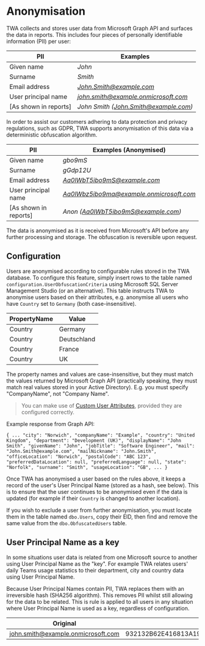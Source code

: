 Anonymisation
=============

TWA collects and stores user data from Microsoft Graph API and surfaces the data in reports. This includes four pieces of personally identifiable information (PII) per user:

|PII|Examples|
|---|---|
|Given name|*John*|
|Surname|*Smith*|
|Email address|*John.Smith@example.com*|
|User principal name|*john.smith@example.onmicrosoft.com*|
|[As shown in reports]|*John Smith (John.Smith@example.com)*|

In order to assist our customers adhering to data protection and privacy regulations, such as GDPR, TWA supports anonymisation of this data via a deterministic obfuscation algorithm.

|PII|Examples (Anonymised)|
|---|---|
|Given name|*gbo9mS*|
|Surname|*gGdp12U*|
|Email address|*Aa0lWbT5ibo9mS@example.com*|
|User principal name|*Aa0lWbz5ibo9ma@example.onmicrosoft.com*|
|[As shown in reports]|*Anon (Aa0lWbT5ibo9mS@example.com)*|

The data is anonymised as it is received from Microsoft's API before any further processing and storage. The obfuscation is reversible upon request.

Configuration
-------------
Users are anonymised according to configurable rules stored in the TWA database. To configure this feature, simply insert rows to the table named `configuration.UserObfuscationCriteria` using Microsoft SQL Server Management Studio (or an alternative). This table instructs TWA to anonymise users based on their attributes, e.g. anonymise all users who have `Country` set to `Germany` (both case-insensitive).

|PropertyName|Value|
|---|---|
|Country|Germany|
|Country|Deutschland|
|Country|France|
|Country|UK|

The property names and values are case-insensitive, but they must match the values returned by Microsoft Graph API (practically speaking, they must match real values stored in your Active Directory). E.g. you must specify "CompanyName", not "Company Name".

> You can make use of [Custom User Attributes](CustomUserAttributes.md), provided they are configured correctly.

Example response from Graph API:

`{
    ...
    "city": "Norwich",
    "companyName": "Example",
    "country": "United Kingdom",
    "department": "Development (UK)",
    "displayName": "John Smith",
    "givenName": "John",
    "jobTitle": "Software Engineer",
    "mail": "John.Smith@example.com",
    "mailNickname": "John.Smith",
    "officeLocation": "Norwich",
    "postalCode": "ABC 123",
    "preferredDataLocation": null,
    "preferredLanguage": null,
    "state": "Norfolk",
    "surname": "Smith",
    "usageLocation": "GB",
    ...
}`

Once TWA has anonymised a user based on the rules above, it keeps a record of the user's User Principal Name (stored as a hash, see below). This is to ensure that the user continues to be anonymised even if the data is updated (for example if their `Country` is changed to another location).

If you wish to exclude a user from further anonymisation, you must locate them in the table named `dbo.Users`, copy their EID, then find and remove the same value from the `dbo.ObfuscatedUsers` table.

User Principal Name as a key
----------------------------
In some situations user data is related from one Microsoft source to another using User Principal Name as the "key". For example TWA relates users' daily Teams usage statistics to their department, city and country data using User Principal Name.

Because User Principal Names contain PII, TWA replaces them with an irreversible hash (SHA256 algorithm). This removes PII whilst still allowing for the data to be related. This is rule is applied to all users in any situation where User Principal Name is used as a key, regardless of configuration.

|Original|Replacement|
|---|---|
|john.smith@example.onmicrosoft.com|932132B62E416813A1947914DB8BB807DFB9C671701DB6D08E8AEB966B67B3F4|
